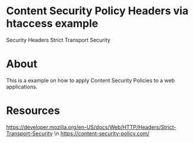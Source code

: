 # Content Security Policy Headers via htaccess example
Security Headers  Strict Transport Security

# About
This is a example on how to apply Content Security Policies to a web applications.

# Resources
https://developer.mozilla.org/en-US/docs/Web/HTTP/Headers/Strict-Transport-Security \n
https://content-security-policy.com/
